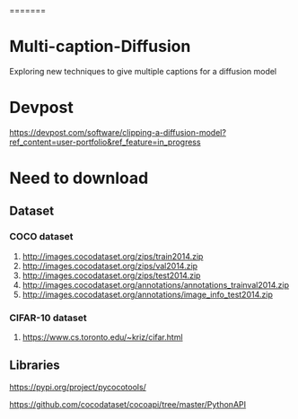 
=======
# Multi-caption-Diffusion
Exploring new techniques to give multiple captions for a diffusion model

# Devpost
https://devpost.com/software/clipping-a-diffusion-model?ref_content=user-portfolio&ref_feature=in_progress


# Need to download
## Dataset
### COCO dataset
1. http://images.cocodataset.org/zips/train2014.zip
2. http://images.cocodataset.org/zips/val2014.zip
3. http://images.cocodataset.org/zips/test2014.zip
4. http://images.cocodataset.org/annotations/annotations_trainval2014.zip
5. http://images.cocodataset.org/annotations/image_info_test2014.zip
### CIFAR-10 dataset
1. https://www.cs.toronto.edu/~kriz/cifar.html

## Libraries
https://pypi.org/project/pycocotools/

https://github.com/cocodataset/cocoapi/tree/master/PythonAPI
